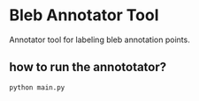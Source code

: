 # Bleb Annotator Tool

Annotator tool for labeling bleb annotation points.

## how to run the annototator?
`python main.py`
